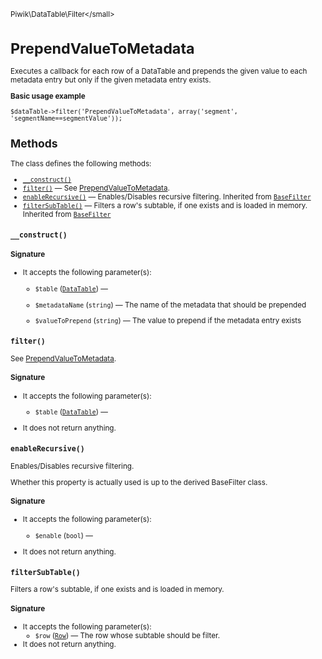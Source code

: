 <small>Piwik\DataTable\Filter\</small>

PrependValueToMetadata
======================

Executes a callback for each row of a DataTable and prepends the given value to each metadata entry but only if the given metadata entry exists.

**Basic usage example**

    $dataTable->filter('PrependValueToMetadata', array('segment', 'segmentName==segmentValue'));

Methods
-------

The class defines the following methods:

- [`__construct()`](#__construct)
- [`filter()`](#filter) &mdash; See [PrependValueToMetadata](/api-reference/Piwik/DataTable/Filter/PrependValueToMetadata).
- [`enableRecursive()`](#enablerecursive) &mdash; Enables/Disables recursive filtering. Inherited from [`BaseFilter`](../../../Piwik/DataTable/BaseFilter.md)
- [`filterSubTable()`](#filtersubtable) &mdash; Filters a row's subtable, if one exists and is loaded in memory. Inherited from [`BaseFilter`](../../../Piwik/DataTable/BaseFilter.md)

<a name="__construct" id="__construct"></a>
<a name="__construct" id="__construct"></a>
### `__construct()`

#### Signature

-  It accepts the following parameter(s):
    - `$table` ([`DataTable`](../../../Piwik/DataTable.md)) &mdash;
      
    - `$metadataName` (`string`) &mdash;
       The name of the metadata that should be prepended
    - `$valueToPrepend` (`string`) &mdash;
       The value to prepend if the metadata entry exists

<a name="filter" id="filter"></a>
<a name="filter" id="filter"></a>
### `filter()`

See [PrependValueToMetadata](/api-reference/Piwik/DataTable/Filter/PrependValueToMetadata).

#### Signature

-  It accepts the following parameter(s):
    - `$table` ([`DataTable`](../../../Piwik/DataTable.md)) &mdash;
      
- It does not return anything.

<a name="enablerecursive" id="enablerecursive"></a>
<a name="enableRecursive" id="enableRecursive"></a>
### `enableRecursive()`

Enables/Disables recursive filtering.

Whether this property is actually used
is up to the derived BaseFilter class.

#### Signature

-  It accepts the following parameter(s):
    - `$enable` (`bool`) &mdash;
      
- It does not return anything.

<a name="filtersubtable" id="filtersubtable"></a>
<a name="filterSubTable" id="filterSubTable"></a>
### `filterSubTable()`

Filters a row's subtable, if one exists and is loaded in memory.

#### Signature

-  It accepts the following parameter(s):
    - `$row` ([`Row`](../../../Piwik/DataTable/Row.md)) &mdash;
       The row whose subtable should be filter.
- It does not return anything.


